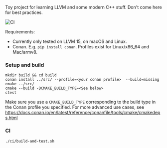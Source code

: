 Toy project for learning LLVM and some modern C++ stuff. Don't come here for best practices.

![CI](https://github.com/knatten/DumbLang/actions/workflows/ci.yml/badge.svg)


Requirements:
- Currently only tested on LLVM 15, on macOS and Linux.
- Conan. E.g. `pip install conan`. Profiles exist for Linux/x86_64 and Mac/armv8.

### Setup and build

```
mkdir build && cd build
conan install ../src/ --profile=<your conan profile>  --build=missing
cmake ../src/
cmake --build -DCMAKE_BUILD_TYPE=<See below>
ctest
```

Make sure you use a `CMAKE_BUILD_TYPE` corresponding to the build type in the Conan profile you specified. For more
advanced use cases, see https://docs.conan.io/en/latest/reference/conanfile/tools/cmake/cmakedeps.html

### CI
```
./ci/build-and-test.sh
```